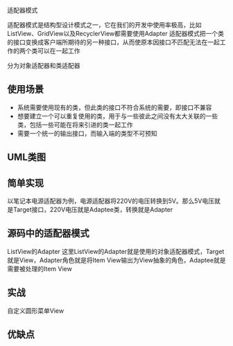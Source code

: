 适配器模式

适配器模式是结构型设计模式之一，它在我们的开发中使用率极高，比如ListView、GridView以及RecyclerView都需要使用Adapter
适配器模式把一个类的接口变换成客户端所期待的另一种接口，从而使原本因接口不匹配无法在一起工作的两个类可以在一起工作

分为对象适配器和类适配器

## 使用场景
- 系统需要使用现有的类，但此类的接口不符合系统的需要，即接口不兼容
- 想要建立一个可以重复使用的类，用于与一些彼此之间没有太大关联的一些类，包括一些可能在将来引进的类一起工作
- 需要一个统一的输出接口，而输入端的类型不可预知

## UML类图


## 简单实现
以笔记本电源适配器为例，电源适配器将220V的电压转换到5V。那么5V电压就是Target接口，220V电压就是Adaptee类，转换就是Adapter

## 源码中的适配器模式
ListView的Adapter
这里ListView的Adapter就是使用的对象适配器模式，Target就是View，Adapter角色就是将Item View输出为View抽象的角色，Adaptee就是需要被处理的Item View

## 实战
自定义圆形菜单View

## 优缺点